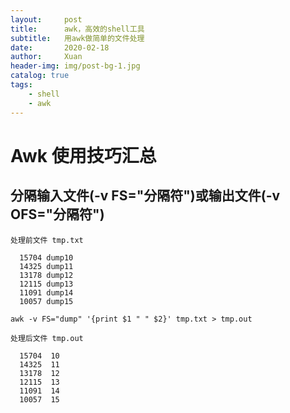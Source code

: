 ```yaml
---
layout:     post
title:      awk，高效的shell工具
subtitle:   用awk做简单的文件处理
date:       2020-02-18
author:     Xuan
header-img: img/post-bg-1.jpg
catalog: true
tags:
    - shell 
    - awk
---
```


# Awk 使用技巧汇总

## 分隔输入文件(**-v FS="分隔符"**)或输出文件(**-v OFS="分隔符"**)
```
处理前文件 tmp.txt

  15704 dump10
  14325 dump11
  13178 dump12
  12115 dump13
  11091 dump14
  10057 dump15

awk -v FS="dump" '{print $1 " " $2}' tmp.txt > tmp.out

处理后文件 tmp.out

  15704  10
  14325  11
  13178  12
  12115  13
  11091  14
  10057  15
```

